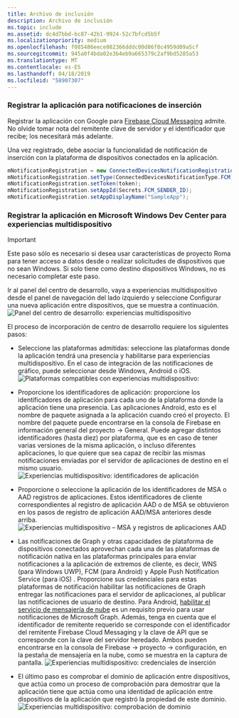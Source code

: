```yaml
---
title: Archivo de inclusión
description: Archivo de inclusión
ms.topic: include
ms.assetid: dc4d7bbd-bc87-42b1-9924-52c7bfcd5b5f
ms.localizationpriority: medium
ms.openlocfilehash: f085486eece082366dddc00d86f0c4959d09a5cf
ms.sourcegitcommit: 945a0f4bda02e3b4eb9a665379c2af9bd5285a53
ms.translationtype: MT
ms.contentlocale: es-ES
ms.lasthandoff: 04/18/2019
ms.locfileid: "58907307"
---
```

### <a name="register-your-app-for-push-notifications"></a>Registrar la aplicación para notificaciones de inserción

Registrar la aplicación con Google para [Firebase Cloud Messaging](https://firebase.google.com/docs/cloud-messaging/android/client) admite. No olvide tomar nota del remitente clave de servidor y el identificador que recibe; los necesitará más adelante.

Una vez registrado, debe asociar la funcionalidad de notificación de inserción con la plataforma de dispositivos conectados en la aplicación.

```Java
mNotificationRegistration = new ConnectedDevicesNotificationRegistration();
mNotificationRegistration.setType(ConnectedDevicesNotificationType.FCM);
mNotificationRegistration.setToken(token);
mNotificationRegistration.setAppId(Secrets.FCM_SENDER_ID);
mNotificationRegistration.setAppDisplayName("SampleApp");
```

### <a name="register-your-app-in-microsoft-windows-dev-center-for-cross-device-experiences"></a>Registrar la aplicación en Microsoft Windows Dev Center para experiencias multidispositivo

> [!IMPORTANT]
> Este paso sólo es necesario si desea usar características de proyecto Roma para tener acceso a datos desde o realizar solicitudes de dispositivos que no sean Windows. Si solo tiene como destino dispositivos Windows, no es necesario completar este paso.

Ir al panel del centro de desarrollo, vaya a experiencias multidispositivo desde el panel de navegación del lado izquierdo y seleccione Configurar una nueva aplicación entre dispositivos, que se muestra a continuación.
![Panel del centro de desarrollo: experiencias multidispositivo](../../notifications/media/dev_center_portal/dev_center_portal_1_overview.png)

El proceso de incorporación de centro de desarrollo requiere los siguientes pasos:
* Seleccione las plataformas admitidas: seleccione las plataformas donde la aplicación tendrá una presencia y habilitarse para experiencias multidispositivo. En el caso de integración de las notificaciones de gráfico, puede seleccionar desde Windows, Android o iOS.
![Plataformas compatibles con experiencias multidispositivo:](../../notifications/media/dev_center_portal/dev_center_portal_2_supported_platforms.png)

* Proporcione los identificadores de aplicación: proporcione los identificadores de aplicación para cada uno de la plataforma donde la aplicación tiene una presencia. Las aplicaciones Android, esto es el nombre de paquete asignada a la aplicación cuando creó el proyecto. El nombre del paquete puede encontrarse en la consola de Firebase en información general del proyecto -> General. Puede agregar distintos identificadores (hasta diez) por plataforma, que es en caso de tener varias versiones de la misma aplicación, o incluso diferentes aplicaciones, lo que quiere que sea capaz de recibir las mismas notificaciones enviadas por el servidor de aplicaciones de destino en el mismo usuario. 
![Experiencias multidispositivo: identificadores de aplicación](../../notifications/media/dev_center_portal/dev_center_portal_3_app_ids.png)

* Proporcione o seleccione la aplicación de los identificadores de MSA o AAD registros de aplicaciones. Estos identificadores de cliente correspondientes al registro de aplicación AAD o de MSA se obtuvieron en los pasos de registro de aplicación AAD/MSA anteriores desde arriba. 
![Experiencias multidispositivo – MSA y registros de aplicaciones AAD](../../notifications/media/dev_center_portal/dev_center_portal_4_msa_aad_connections.png)

* Las notificaciones de Graph y otras capacidades de plataforma de dispositivos conectados aprovechan cada una de las plataformas de notificación nativa en las plataformas principales para enviar notificaciones a la aplicación de extremos de cliente, es decir, WNS (para Windows UWP), FCM (para Android) y Apple Push Notification Service (para iOS) . Proporcione sus credenciales para estas plataformas de notificación habilitar las notificaciones de Graph entregar las notificaciones para el servidor de aplicaciones, al publicar las notificaciones de usuario de destino. Para Android, [habilitar el servicio de mensajería de nube](https://firebase.google.com/docs/cloud-messaging/android/client) es un requisito previo para usar notificaciones de Microsoft Graph. Además, tenga en cuenta que el identificador de remitente requerido se corresponde con el identificador del remitente Firebase Cloud Messaging y la clave de API que se corresponde con la clave del servidor heredado. Ambos pueden encontrarse en la consola de Firebase -> proyecto -> configuración, en la pestaña de mensajería en la nube, como se muestra en la captura de pantalla.
![Experiencias multidispositivo: credenciales de inserción](../../notifications/media/dev_center_portal/dev_center_portal_5_push_credentials.png)

* El último paso es comprobar el dominio de aplicación entre dispositivos, que actúa como un proceso de comprobación para demostrar que la aplicación tiene que actúa como una identidad de aplicación entre dispositivos de la aplicación que registró la propiedad de este dominio.
![Experiencias multidispositivo: comprobación de dominio](../../notifications/media/dev_center_portal/dev_center_portal_6_domain_verification.png)
